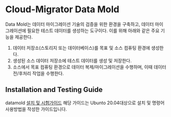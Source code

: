 # Cloud-Migrator Data Mold

Data Mold는 데이터 마이그레이션 기술의 검증을 위한 환경을 구축하고, 데이터 마이그레이션에 필요한 테스트 데이터를 생성하는 도구이다.
이를 위해 아래와 같은 주요 기능을 제공한다.
1. 데이터 저장소(스토리지 또는 데이터베이스)를 목표 및 소스 컴퓨팅 환경에 생성한다. 
2. 생성된 소스 데이터 저장소에 테스트 데이터를 생성 및 저장한다.
3. 소스에서 목표 컴퓨팅 환경으로 데이터 복제/마이그레이션을 수행하며, 이때 데이터 전/후처리 작업을 수행한다.

## Installation and Testing Guide
datamold [설치 및 시험가이드](docs/Installation-and-Testing-Guide.md)
해당 가이드는 Ubunto 20.04대상으로 설치 및 명령어 사용방법을 작성한 가이드입니다.